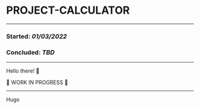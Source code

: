 # PROJECT-CALCULATOR
----------
### Started: _01/03/2022_ ###
### Concluded: _TBD_ ###
- - - -
Hello there! 👋

🚧 WORK IN PROGRESS 🚧

- - - -
Hugo
